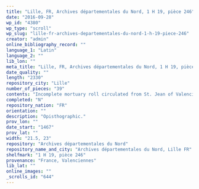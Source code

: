 ```yaml
---
title: "Lille, FR, Archives départementales du Nord, 1 H 19, pièce 246"
date: "2016-09-28"
wp_id: "4380"
wp_type: "scroll"
wp_slug: "lille-fr-archives-departementales-du-nord-1-h-19-piece-246"
creator: "admin"
online_bibliography_record: ""
language_1: "Latin"
language_2: ""
lib_lon: ""
meta_title: "Lille, FR, Archives départementales du Nord, 1 H 19, pièce 246"
date_quality: ""
length: "2330"
repository_city: "Lille"
number_of_pieces: "39"
contents: "Incomplete mortuary roll circulated from St. Jean of Valenciennes."
completed: "N"
repository_nation: "FR"
orientation: ""
description: "Opisthographic."
prov_lon: ""
date_start: "1467"
prov_lat: ""
width: "21.5, 23"
repository: "Archives départementales du Nord"
repository_name_and_city: "Archives départementales du Nord, Lille FR"
shelfmark: "1 H 19, pièce 246"
provenance: "France, Valenciennes"
lib_lat: ""
online_images: ""
_scrolls_id: "644"
---
```



